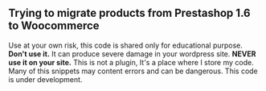 ## Trying to migrate products from Prestashop 1.6 to Woocommerce
Use at your own risk, this code is shared only for educational purpose. **Don't use it.** It can produce severe damage in your wordpress site. **NEVER use it on your site.**
This is not a plugin, It's a place where I store my code. Many of this snippets may content errors and can be dangerous. This code is under development.



